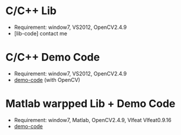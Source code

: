 

# C/C++ Lib
- Requirement: window7, VS2012, OpenCV2.4.9 
- [lib-code] contact me

# C/C++ Demo Code
- Requirement: window7, VS2012, OpenCV2.4.9 
- [demo-code](http://multispectral.kaist.ac.kr/ykchoi/BIO/TestBIO.zip) (with OpenCV)


# Matlab warpped Lib + Demo Code
- Requirement: window7, Matlab, OpenCV2.4.9, Vlfeat Vlfeat0.9.16
- [demo-code](http://multispectral.kaist.ac.kr/ykchoi/BIO/TestAll-BIO-matlab.zip)


